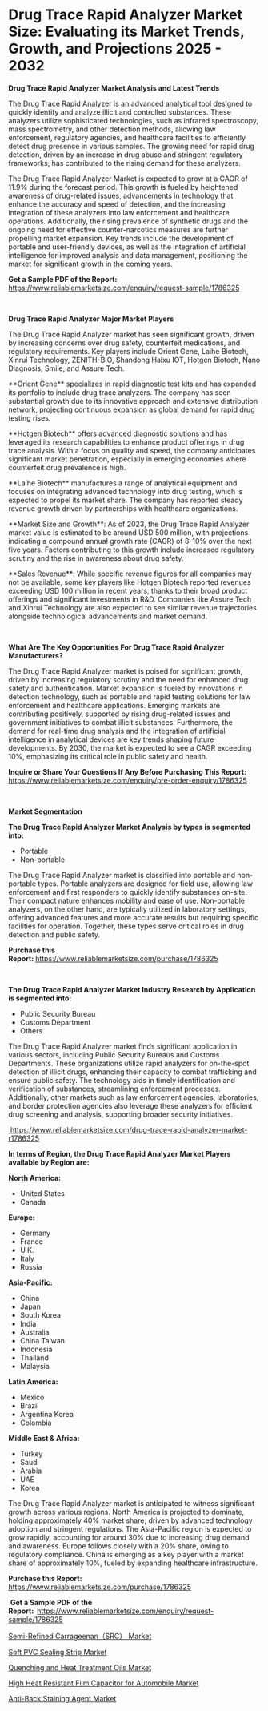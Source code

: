 <p><h1>Drug Trace Rapid Analyzer Market Size: Evaluating its Market Trends, Growth, and Projections 2025 - 2032</h1></p><p><strong>Drug Trace Rapid Analyzer Market Analysis and Latest Trends</strong></p>
<p><p>The Drug Trace Rapid Analyzer is an advanced analytical tool designed to quickly identify and analyze illicit and controlled substances. These analyzers utilize sophisticated technologies, such as infrared spectroscopy, mass spectrometry, and other detection methods, allowing law enforcement, regulatory agencies, and healthcare facilities to efficiently detect drug presence in various samples. The growing need for rapid drug detection, driven by an increase in drug abuse and stringent regulatory frameworks, has contributed to the rising demand for these analyzers.</p><p>The Drug Trace Rapid Analyzer Market is expected to grow at a CAGR of 11.9% during the forecast period. This growth is fueled by heightened awareness of drug-related issues, advancements in technology that enhance the accuracy and speed of detection, and the increasing integration of these analyzers into law enforcement and healthcare operations. Additionally, the rising prevalence of synthetic drugs and the ongoing need for effective counter-narcotics measures are further propelling market expansion. Key trends include the development of portable and user-friendly devices, as well as the integration of artificial intelligence for improved analysis and data management, positioning the market for significant growth in the coming years.</p></p>
<p><strong>Get a Sample PDF of the Report:&nbsp;</strong> <a href="https://www.reliablemarketsize.com/enquiry/request-sample/1786325?utm_campaign=1133&utm_medium=2&utm_source=Github&utm_content=ia&utm_term=25032025&utm_id=drug-trace-rapid-analyzer">https://www.reliablemarketsize.com/enquiry/request-sample/1786325</a></p>
<p>&nbsp;</p>
<p><strong>Drug Trace Rapid Analyzer Major Market Players</strong></p>
<p><p>The Drug Trace Rapid Analyzer market has seen significant growth, driven by increasing concerns over drug safety, counterfeit medications, and regulatory requirements. Key players include Orient Gene, Laihe Biotech, Xinrui Technology, ZENITH-BIO, Shandong Haixu IOT, Hotgen Biotech, Nano Diagnosis, Smile, and Assure Tech.</p><p>**Orient Gene** specializes in rapid diagnostic test kits and has expanded its portfolio to include drug trace analyzers. The company has seen substantial growth due to its innovative approach and extensive distribution network, projecting continuous expansion as global demand for rapid drug testing rises.</p><p>**Hotgen Biotech** offers advanced diagnostic solutions and has leveraged its research capabilities to enhance product offerings in drug trace analysis. With a focus on quality and speed, the company anticipates significant market penetration, especially in emerging economies where counterfeit drug prevalence is high.</p><p>**Laihe Biotech** manufactures a range of analytical equipment and focuses on integrating advanced technology into drug testing, which is expected to propel its market share. The company has reported steady revenue growth driven by partnerships with healthcare organizations.</p><p>**Market Size and Growth**: As of 2023, the Drug Trace Rapid Analyzer market value is estimated to be around USD 500 million, with projections indicating a compound annual growth rate (CAGR) of 8-10% over the next five years. Factors contributing to this growth include increased regulatory scrutiny and the rise in awareness about drug safety.</p><p>**Sales Revenue**: While specific revenue figures for all companies may not be available, some key players like Hotgen Biotech reported revenues exceeding USD 100 million in recent years, thanks to their broad product offerings and significant investments in R&D. Companies like Assure Tech and Xinrui Technology are also expected to see similar revenue trajectories alongside technological advancements and market demand.</p></p>
<p>&nbsp;</p>
<p><strong>What Are The Key Opportunities For Drug Trace Rapid Analyzer Manufacturers?</strong></p>
<p><p>The Drug Trace Rapid Analyzer market is poised for significant growth, driven by increasing regulatory scrutiny and the need for enhanced drug safety and authentication. Market expansion is fueled by innovations in detection technology, such as portable and rapid testing solutions for law enforcement and healthcare applications. Emerging markets are contributing positively, supported by rising drug-related issues and government initiatives to combat illicit substances. Furthermore, the demand for real-time drug analysis and the integration of artificial intelligence in analytical devices are key trends shaping future developments. By 2030, the market is expected to see a CAGR exceeding 10%, emphasizing its critical role in public safety and health.</p></p>
<p><strong>Inquire or Share Your Questions If Any Before Purchasing This Report:</strong> <a href="https://www.reliablemarketsize.com/enquiry/pre-order-enquiry/1786325?utm_campaign=1133&utm_medium=2&utm_source=Github&utm_content=ia&utm_term=25032025&utm_id=drug-trace-rapid-analyzer">https://www.reliablemarketsize.com/enquiry/pre-order-enquiry/1786325</a></p>
<p>&nbsp;</p>
<p><strong>Market Segmentation</strong></p>
<p><strong>The Drug Trace Rapid Analyzer Market Analysis by types is segmented into:</strong></p>
<p><ul><li>Portable</li><li>Non-portable</li></ul></p>
<p><p>The Drug Trace Rapid Analyzer market is classified into portable and non-portable types. Portable analyzers are designed for field use, allowing law enforcement and first responders to quickly identify substances on-site. Their compact nature enhances mobility and ease of use. Non-portable analyzers, on the other hand, are typically utilized in laboratory settings, offering advanced features and more accurate results but requiring specific facilities for operation. Together, these types serve critical roles in drug detection and public safety.</p></p>
<p><strong>Purchase this Report:&nbsp;</strong><a href="https://www.reliablemarketsize.com/purchase/1786325?utm_campaign=1133&utm_medium=2&utm_source=Github&utm_content=ia&utm_term=25032025&utm_id=drug-trace-rapid-analyzer">https://www.reliablemarketsize.com/purchase/1786325</a></p>
<p>&nbsp;</p>
<p><strong>The Drug Trace Rapid Analyzer Market Industry Research by Application is segmented into:</strong></p>
<p><ul><li>Public Security Bureau</li><li>Customs Department</li><li>Others</li></ul></p>
<p><p>The Drug Trace Rapid Analyzer market finds significant application in various sectors, including Public Security Bureaus and Customs Departments. These organizations utilize rapid analyzers for on-the-spot detection of illicit drugs, enhancing their capacity to combat trafficking and ensure public safety. The technology aids in timely identification and verification of substances, streamlining enforcement processes. Additionally, other markets such as law enforcement agencies, laboratories, and border protection agencies also leverage these analyzers for efficient drug screening and analysis, supporting broader security initiatives.</p></p>
<p><a href="https://www.reliablemarketsize.com/drug-trace-rapid-analyzer-market-r1786325?utm_campaign=1133&utm_medium=2&utm_source=Github&utm_content=ia&utm_term=25032025&utm_id=drug-trace-rapid-analyzer">&nbsp;https://www.reliablemarketsize.com/drug-trace-rapid-analyzer-market-r1786325</a></p>
<p><strong>In terms of Region, the Drug Trace Rapid Analyzer Market Players available by Region are:</strong></p>
<p>
    <p> <strong> North America: </strong>
        <ul>
            <li>United States</li>
            <li>Canada</li>
        </ul>
        </p> 
    <p> <strong> Europe: </strong>
        <ul>
            <li>Germany</li>
            <li>France</li>
            <li>U.K.</li>
            <li>Italy</li>
            <li>Russia</li>
        </ul>
        </p> 
    <p> <strong> Asia-Pacific: </strong>
        <ul>
            <li>China</li>
            <li>Japan</li>
            <li>South Korea</li>
            <li>India</li>
            <li>Australia</li>
            <li>China Taiwan</li>
            <li>Indonesia</li>
            <li>Thailand</li>
            <li>Malaysia</li>
        </ul>
        </p> 
    <p> <strong> Latin America: </strong>
        <ul>
            <li>Mexico</li>
            <li>Brazil</li>
            <li>Argentina Korea</li>
            <li>Colombia</li>
        </ul>
        </p> 
    <p> <strong> Middle East & Africa: </strong>
        <ul>
            <li>Turkey</li>
            <li>Saudi</li>
            <li>Arabia</li>
            <li>UAE</li>
            <li>Korea</li>
        </ul>
    </p>
    </p>
<p><p>The Drug Trace Rapid Analyzer market is anticipated to witness significant growth across various regions. North America is projected to dominate, holding approximately 40% market share, driven by advanced technology adoption and stringent regulations. The Asia-Pacific region is expected to grow rapidly, accounting for around 30% due to increasing drug demand and awareness. Europe follows closely with a 20% share, owing to regulatory compliance. China is emerging as a key player with a market share of approximately 10%, fueled by expanding healthcare infrastructure.</p></p>
<p><strong>Purchase this Report: </strong><a href="https://www.reliablemarketsize.com/purchase/1786325?utm_campaign=1133&utm_medium=2&utm_source=Github&utm_content=ia&utm_term=25032025&utm_id=drug-trace-rapid-analyzer">https://www.reliablemarketsize.com/purchase/1786325</a></p>
<p>&nbsp;<strong>Get a Sample PDF of the Report:&nbsp;&nbsp;</strong><a href="https://www.reliablemarketsize.com/enquiry/request-sample/1786325?utm_campaign=1133&utm_medium=2&utm_source=Github&utm_content=ia&utm_term=25032025&utm_id=drug-trace-rapid-analyzer">https://www.reliablemarketsize.com/enquiry/request-sample/1786325</a></p>
<p><strong></strong></p>
<p><p><a href="https://github.com/ftnlewins/Market-Research-Report-List-1/blob/main/semi-refined-carrageenansrc-market.md?utm_campaign=1133&utm_medium=2&utm_source=Github&utm_content=ia&utm_term=25032025&utm_id=drug-trace-rapid-analyzer">Semi-Refined Carrageenan（SRC） Market</a></p><p><a href="https://github.com/yardemuongz5/Market-Research-Report-List-1/blob/main/soft-pvc-sealing-strip-market.md?utm_campaign=1133&utm_medium=2&utm_source=Github&utm_content=ia&utm_term=25032025&utm_id=drug-trace-rapid-analyzer">Soft PVC Sealing Strip Market</a></p><p><a href="https://github.com/balbajagatr1/Market-Research-Report-List-1/blob/main/quenching-and-heat-treatment-oils-market.md?utm_campaign=1133&utm_medium=2&utm_source=Github&utm_content=ia&utm_term=25032025&utm_id=drug-trace-rapid-analyzer">Quenching and Heat Treatment Oils Market</a></p><p><a href="https://github.com/rempemelon5k/Market-Research-Report-List-1/blob/main/high-heat-resistant-film-capacitor-for-automobile-market.md?utm_campaign=1133&utm_medium=2&utm_source=Github&utm_content=ia&utm_term=25032025&utm_id=drug-trace-rapid-analyzer">High Heat Resistant Film Capacitor for Automobile Market</a></p><p><a href="https://github.com/idranalexie/Market-Research-Report-List-1/blob/main/anti-back-staining-agent-market.md?utm_campaign=1133&utm_medium=2&utm_source=Github&utm_content=ia&utm_term=25032025&utm_id=drug-trace-rapid-analyzer">Anti-Back Staining Agent Market</a></p></p>